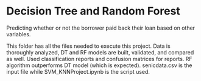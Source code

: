 
# Decision Tree and Random Forest 
Predicting whether or not the borrower paid back their loan based on other variables.  

This folder has all the files needed to execute this project. Data is thoroughly analyzed, DT and RF models are built, validated, and compared as well. 
Used classification reports and confusion matrices for reports. 
RF algorithm outperforms DT model (which is expected). senicdata.csv is the input file while SVM_KNNProject.ipynb is the script used. 
